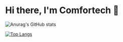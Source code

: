 # Hi there, I'm Comfortech 👋

![Anurag's GitHub stats](https://github-readme-stats.vercel.app/api?username=comfortech&show_icons=true&theme=radical)

[![Top Langs](https://github-readme-stats.vercel.app/api/top-langs/?username=anuraghazra)](https://github.com/anuraghazra/github-readme-stats)
